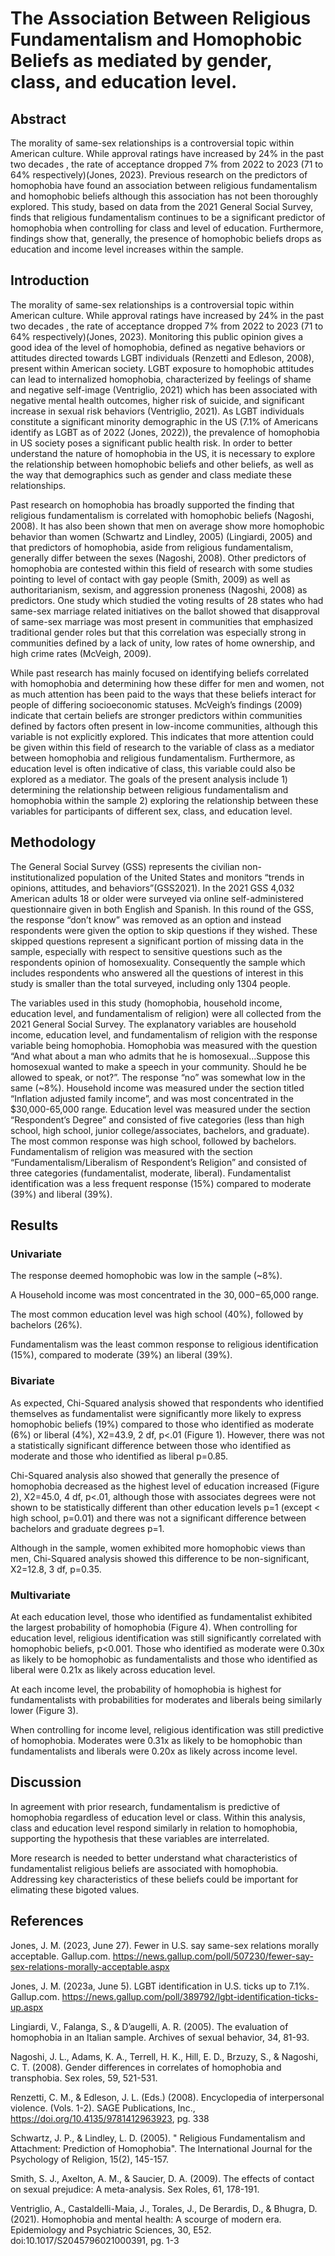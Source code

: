 # The Association Between Religious Fundamentalism and Homophobic Beliefs as mediated by gender, class, and education level.

## Abstract
The morality of same-sex relationships is a controversial topic within American culture. While approval ratings have increased by 24% in the past two decades , the rate of acceptance dropped 7% from 2022 to 2023 (71 to 64% respectively)(Jones, 2023). Previous research on the predictors of homophobia have found an association between religious fundamentalism and homophobic beliefs although this association has not been thoroughly explored. This study, based on data from the 2021 General Social Survey, finds that religious fundamentalism continues to be a significant predictor of homophobia when controlling for class and level of education. Furthermore, findings show that, generally, the presence of homophobic beliefs drops as education and income level increases within the sample.

## Introduction

The morality of same-sex relationships is a controversial topic within American culture. While approval ratings have increased by 24% in the past two decades , the rate of acceptance dropped 7% from 2022 to 2023 (71 to 64% respectively)(Jones, 2023). Monitoring this public opinion gives a good idea of the level of homophobia, defined as negative behaviors or attitudes directed towards LGBT individuals (Renzetti and Edleson, 2008), present within American society. LGBT exposure to homophobic attitudes can lead to internalized homophobia, characterized by feelings of shame and negative self-image (Ventriglio, 2021) which has been associated with negative mental health outcomes, higher risk of suicide, and significant increase in sexual risk behaviors (Ventriglio, 2021). As LGBT individuals constitute a significant minority demographic in the US (7.1% of Americans identify as LGBT as of 2022 (Jones, 2022)), the prevalence of homophobia in US society poses a significant public health risk. In order to better understand the nature of homophobia in the US, it is necessary to explore the relationship between homophobic beliefs and other beliefs, as well as the way that demographics such as gender and class mediate these relationships.

Past research on homophobia has broadly supported the finding that religious fundamentalism is correlated with homophobic beliefs (Nagoshi, 2008). It has also been shown that men on average show more homophobic behavior than women (Schwartz and Lindley, 2005) (Lingiardi, 2005) and that predictors of homophobia, aside from religious fundamentalism, generally differ between the sexes (Nagoshi, 2008). Other predictors of homophobia are contested within this field of research with some studies pointing to level of contact with gay people (Smith, 2009) as well as authoritarianism, sexism, and aggression proneness (Nagoshi, 2008) as predictors. One study which studied the voting results of 28 states who had same-sex marriage related initiatives on the ballot showed that disapproval of same-sex marriage was most present in communities that emphasized traditional gender roles but that this correlation was especially strong in communities defined by a lack of unity, low rates of home ownership, and high crime rates (McVeigh, 2009). 

While past research has mainly focused on identifying beliefs correlated with homophobia and determining how these differ for men and women, not as much attention has been paid to the ways that these beliefs interact for people of differing socioeconomic statuses. McVeigh’s findings (2009) indicate that certain beliefs are stronger predictors within communities defined by factors often present in low-income communities, although this variable is not explicitly explored. This indicates that more attention could be given within this field of research to the variable of class as a mediator between homophobia and religious fundamentalism. Furthermore, as education level is often indicative of class, this variable could also be explored as a mediator. The goals of the present analysis include 1) determining the relationship between religious fundamentalism and homophobia within the sample 2) exploring the relationship between these variables for participants of different sex, class, and education level. 

## Methodology
The General Social Survey (GSS) represents the civilian non-institutionalized population of the United States and monitors “trends in opinions, attitudes, and behaviors”(GSS2021). In the 2021 GSS 4,032 American adults 18 or older were surveyed via online self-administered questionnaire given in both English and Spanish. In this round of the GSS, the response “don’t know” was removed as an option and instead respondents were given the option to skip questions if they wished. These skipped questions represent a significant portion of missing data in the sample, especially with respect to sensitive questions such as the respondents opinion of homosexuality. Consequently the sample which includes respondents who answered all the questions of interest in this study is smaller than the total surveyed, including only 1304 people.

The variables used in this study (homophobia, household income, education level, and fundamentalism of religion) were all collected from the 2021 General Social Survey. The explanatory variables are household income, education level, and fundamentalism of religion with the response variable being homophobia. Homophobia was measured with the question “And what about a man who admits that he is homosexual…Suppose this homosexual wanted to make a speech in your community. Should he be allowed to speak, or not?”. The response “no” was somewhat low in the same (~8%). Household income was measured under the section titled “Inflation adjusted family income”, and was most concentrated in the $30,000-65,000 range. Education level was measured under the section “Respondent’s Degree” and consisted of five categories (less than high school, high school, junior college/associates, bachelors, and graduate). The most common response was high school, followed by bachelors. Fundamentalism of religion was measured with the section “Fundamentalism/Liberalism of Respondent’s Religion” and consisted of three categories (fundamentalist, moderate, liberal). Fundamentalist identification was a less frequent response (15%) compared to moderate (39%) and liberal (39%).

## Results

### Univariate
The response deemed homophobic was low in the sample (~8%).

A Household income was most concentrated in the $30,000-$65,000 range.

The most common education level was high school (40%), followed by bachelors (26%).

Fundamentalism was the least common response to religious identification (15%), compared to moderate (39%) an liberal (39%).

### Bivariate

As expected, Chi-Squared analysis showed that respondents who identified themselves as fundamentalist were significantly more likely to express homophobic beliefs (19%) compared to those who identified as moderate (6%) or liberal (4%), X2=43.9, 2 df, p<.01 (Figure 1). However, there was not a statistically significant difference between those who identified as moderate and those who identified as liberal p=0.85.

Chi-Squared analysis also showed that generally the presence of homophobia decreased as the highest level of education increased (Figure 2), X2=45.0, 4 df, p<.01, although those with associates degrees were not shown to be statistically different than other education levels p=1 (except < high school, p=0.01) and there was not a significant difference between bachelors and graduate degrees p=1.

Although in the sample, women exhibited more homophobic views than men, Chi-Squared analysis showed this difference to be non-significant, X2=12.8, 3 df, p=0.35.

### Multivariate

At each education level, those who identified as fundamentalist exhibited the largest probability of homophobia (Figure 4).
When controlling for education level, religious identification was still significantly correlated with homophobic beliefs, p<0.001. Those who identified as moderate were 0.30x as likely to be homophobic as fundamentalists and those who identified as liberal were 0.21x as likely across education level.

At each income level, the probability of homophobia is highest for fundamentalists with probabilities for moderates and liberals being similarly lower (Figure 3).

When controlling for income level, religious identification was still predictive of homophobia. Moderates were 0.31x as likely to be homophobic than fundamentalists and liberals were 0.20x as likely across income level.

## Discussion
In agreement with prior research, fundamentalism is predictive of homophobia regardless of education level or class.
Within this analysis, class and education level respond similarly in relation to homophobia, supporting the hypothesis that these variables are interrelated. 

More research is needed to better understand what characteristics of fundamentalist religious beliefs are associated with homophobia. Addressing key characteristics of these beliefs could be important for elimating these bigoted values.

## References
Jones, J. M. (2023, June 27). Fewer in U.S. say same-sex relations morally acceptable. Gallup.com. https://news.gallup.com/poll/507230/fewer-say-sex-relations-morally-acceptable.aspx 

Jones, J. M. (2023a, June 5). LGBT identification in U.S. ticks up to 7.1%. Gallup.com. https://news.gallup.com/poll/389792/lgbt-identification-ticks-up.aspx 

Lingiardi, V., Falanga, S., & D’augelli, A. R. (2005). The evaluation of homophobia in an Italian sample. Archives of sexual behavior, 34, 81-93.

Nagoshi, J. L., Adams, K. A., Terrell, H. K., Hill, E. D., Brzuzy, S., & Nagoshi, C. T. (2008). Gender differences in correlates of homophobia and transphobia. Sex roles, 59, 521-531.

Renzetti, C. M., & Edleson, J. L. (Eds.) (2008). Encyclopedia of interpersonal violence. (Vols. 1-2). SAGE Publications, Inc., https://doi.org/10.4135/9781412963923, pg. 338

Schwartz, J. P., & Lindley, L. D. (2005). " Religious Fundamentalism and Attachment: Prediction of Homophobia". The International Journal for the Psychology of Religion, 15(2), 145-157.

Smith, S. J., Axelton, A. M., & Saucier, D. A. (2009). The effects of contact on sexual prejudice: A meta-analysis. Sex Roles, 61, 178-191.

Ventriglio, A., Castaldelli-Maia, J., Torales, J., De Berardis, D., & Bhugra, D. (2021). Homophobia and mental health: A scourge of modern era. Epidemiology and Psychiatric Sciences, 30, E52. doi:10.1017/S2045796021000391, pg. 1-3



